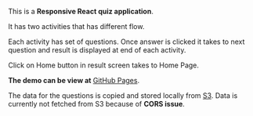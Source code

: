 
This is a **Responsive React quiz application**.

It has two activities that has different flow.

Each activity has set of questions. Once answer is clicked it takes to next question and result is displayed at end of each activity.

Click on Home button in result screen takes to Home Page.

**The demo can be view at** [GitHub Pages](https://rajeswari-krishnakumar.github.io/QuizApp/).

The data for the questions is copied and stored locally from [S3](https://s3.eu-west-2.amazonaws.com/interview.mock.data/payload.json).
Data is currently not fetched from S3 because of **CORS issue**.
